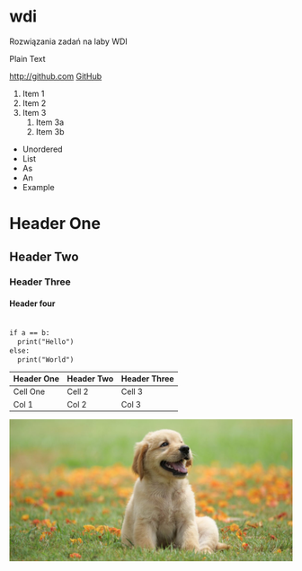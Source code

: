 # wdi
Rozwiązania zadań na laby WDI

Plain Text

http://github.com
[GitHub](http://github.com)

1. Item 1
1. Item 2
1. Item 3
   1. Item 3a
   1. Item 3b

* Unordered
* List
* As
* An
* Example

# Header One

## Header Two

### Header Three

#### Header four

````

if a == b:
  print("Hello")
else:
  print("World")

````

Header One | Header Two | Header Three
---------------------|-------------------|-----------------
Cell One | Cell 2 | Cell 3
Col 1 | Col 2 | Col 3


![Return Of The Dog](laboratorium%202/dog.jpg)